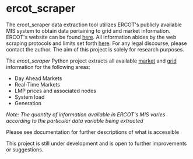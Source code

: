 # ercot_scraper
The ercot_scraper data extraction tool utilizes ERCOT's publicly available MIS system to obtain data pertaining to grid and market information. ERCOT's website can be found [here](http://www.ercot.com/). All information abides by the web scraping protocols and limits set forth [here](http://www.ercot.com/content/services/userguides/pd/MOSPUBLIC%20Reports%20Screenscraping_API%20Terms%20of%20Use%20v1%200.doc). For any legal discourse, please contact the author. The aim of this project is solely for research purposes.

The *ercot_scraper* Python project extracts all available [market](http://www.ercot.com/mktinfo) and [grid](http://www.ercot.com/gridinfo) information for the following areas:
- Day Ahead Markets
- Real-Time Markets
- LMP prices and associated nodes
- System load
- Generation

*Note: The quantity of information available in ERCOT's MIS varies according to the particular data variable being extracted*

Please see documentation for further descriptions of what is accessible

This project is still under development and is open to further improvements or suggestions.
